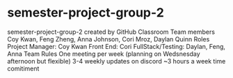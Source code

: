 # semester-project-group-2
semester-project-group-2 created by GitHub Classroom
Team members
  Coy Kwan, Feng Zheng, Anna Johnson, Cori Mroz, Daylan Quinn
Roles
  Project Manager: Coy Kwan
  Front End: Cori 
  FullStack/Testing: Daylan, Feng, Anna
Team Rules
  One meeting per week (planning on Wedsnesday afternoon but flexible)
  3-4 weekly updates on discord 
  ~3 hours a week time comitiment
  
